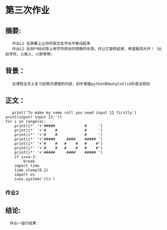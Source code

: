 # 第三次作业
## 摘要:
       作业L1 在屏幕上让你的英文名字水平移动起来
       作业L2 在80*80点阵上用字符拼出你想画的东西，并让它旋转起来，希望脑洞大开！（比如字符、火柴人、火箭等等）
## 背景：
       在课程主页上复习这两次课程的内容，初步掌握python和matplotlib的语法规则
## 正文：
       print('To make my name roll you need input 12 firstly')
    a=int(input('input 12:'))
    for i in range(a):
        print(i*' '+'#####             #     ') 
        print(i*' '+'#    #            #     ') 
        print(i*' '+'#    #            #     ') 
        print(i*' '+'#####     ####    ##### ') 
        print(i*' '+'#    #   #    #   #    #') 
        print(i*' '+'#    #   #    #   #    #') 
        print(i*' '+'#####     ####    ##### ') 
        if i==a-1:
            break
        import time
        time.sleep(0.2)
        import os
        i=os.system('cls')
### 作业2
## 结论:
      作业一运行结果：
      
